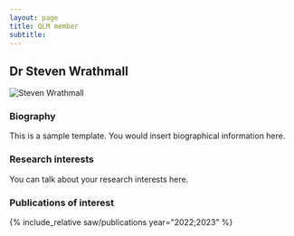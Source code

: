 ```yaml
---
layout: page
title: QLM member
subtitle:
---
```


## Dr Steven Wrathmall
<img src="https://www.dur.ac.uk/images/profiles/14669/Wrathmall.jpg" alt="Steven Wrathmall"/>

### Biography
This is a sample template. You would insert biographical information here.
### Research interests
You can talk about your research interests here.
### Publications of interest

{% include_relative saw/publications year="2022;2023" %}

